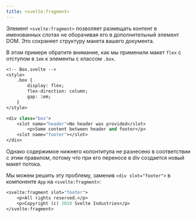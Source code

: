 ```yaml
---
title: <svelte:fragment>
---
```


Элемент `<svelte:fragment>` позволяет размещать контент в именованных слотах не оборачивая его в дополнительный элемент DOM. Это сохраняет структуру макета вашего документа.

В этом примере обратите внимание, как мы применили макет `flex` с отступом в `1em` к элементы с классом `.box`.

```sv
<!-- Box.svelte -->
<style>
    .box {		
        display: flex;
        flex-direction: column;
        gap: 1em;
    }
</style>

<div class="box">
    <slot name="header">No header was provided</slot>
        <p>Some content between header and footer</p>
    <slot name="footer"></slot>
</div>
```

Однако содержимое нижнего колонтитула не разнесено в соответствии с этим правилом, потому что при его переносе в div создается новый макет потока.

Мы можем решить эту проблему, заменив `<div slot="footer">` в компоненте `App` на `<svelte:fragment>`:

```sv
<svelte:fragment slot="footer">
    <p>All rights reserved.</p>
    <p>Copyright (c) 2019 Svelte Industries</p>
</svelte:fragment>
```